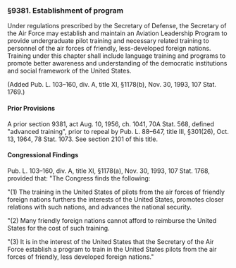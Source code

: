 ### §9381. Establishment of program ###

Under regulations prescribed by the Secretary of Defense, the Secretary of the Air Force may establish and maintain an Aviation Leadership Program to provide undergraduate pilot training and necessary related training to personnel of the air forces of friendly, less-developed foreign nations. Training under this chapter shall include language training and programs to promote better awareness and understanding of the democratic institutions and social framework of the United States.

(Added Pub. L. 103–160, div. A, title XI, §1178(b), Nov. 30, 1993, 107 Stat. 1769.)

#### Prior Provisions ####

A prior section 9381, act Aug. 10, 1956, ch. 1041, 70A Stat. 568, defined "advanced training", prior to repeal by Pub. L. 88–647, title III, §301(26), Oct. 13, 1964, 78 Stat. 1073. See section 2101 of this title.

#### Congressional Findings ####

Pub. L. 103–160, div. A, title XI, §1178(a), Nov. 30, 1993, 107 Stat. 1768, provided that: "The Congress finds the following:

"(1) The training in the United States of pilots from the air forces of friendly foreign nations furthers the interests of the United States, promotes closer relations with such nations, and advances the national security.

"(2) Many friendly foreign nations cannot afford to reimburse the United States for the cost of such training.

"(3) It is in the interest of the United States that the Secretary of the Air Force establish a program to train in the United States pilots from the air forces of friendly, less developed foreign nations."